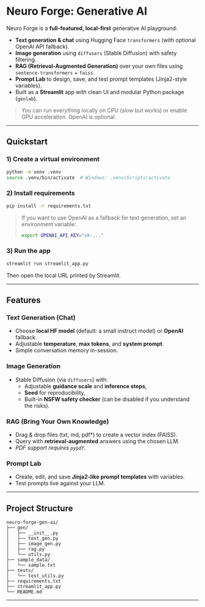 # Neuro Forge: Generative AI

Neuro Forge is a **full-featured, local-first** generative AI playground:
-  **Text generation & chat** using Hugging Face `transformers` (with optional OpenAI API fallback).
-  **Image generation** using `diffusers` (Stable Diffusion) with safety filtering.
-  **RAG (Retrieval-Augmented Generation)** over your own files using `sentence-transformers` + `faiss`.
-  **Prompt Lab** to design, save, and test prompt templates (Jinja2-style variables).
-  Built as a **Streamlit** app with clean UI and modular Python package (`genlab`).

> You can run everything locally on CPU (slow but works) or enable GPU acceleration. OpenAI is optional.

---

## Quickstart

### 1) Create a virtual environment
```bash
python -m venv .venv
source .venv/bin/activate  # Windows: .venv\Scripts\activate
```

### 2) Install requirements
```bash
pip install -r requirements.txt
```

> If you want to use OpenAI as a fallback for text generation, set an environment variable:
> ```bash
> export OPENAI_API_KEY="sk-..."
> ```

### 3) Run the app
```bash
streamlit run streamlit_app.py
```

Then open the local URL printed by Streamlit.

---

## Features

### Text Generation (Chat)
- Choose **local HF model** (default: a small instruct model) or **OpenAI** fallback.
- Adjustable **temperature**, **max tokens**, and **system prompt**.
- Simple conversation memory in-session.

### Image Generation
- Stable Diffusion (via `diffusers`) with:
  - Adjustable **guidance scale** and **inference steps**,
  - **Seed** for reproducibility,
  - Built-in **NSFW safety checker** (can be disabled if you understand the risks).

### RAG (Bring Your Own Knowledge)
- Drag & drop files (txt, md, pdf*) to create a vector index (FAISS).
- Query with **retrieval-augmented** answers using the chosen LLM.
- *PDF support requires `pypdf`.*

### Prompt Lab
- Create, edit, and save **Jinja2-like prompt templates** with variables.
- Test prompts live against your LLM.

---

## Project Structure

```
neuro-forge-gen-ai/
├── gen/
│   ├── __init__.py
│   ├── text_gen.py
│   ├── image_gen.py
│   ├── rag.py
│   └── utils.py
├── sample_data/
│   └── sample.txt
├── tests/
│   └── test_utils.py
├── requirements.txt
├── streamlit_app.py
└── README.md
```

---


